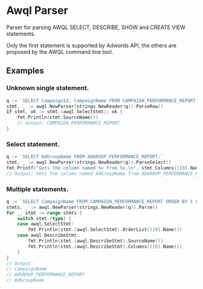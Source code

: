 # Awql Parser

 Parser for parsing AWQL SELECT, DESCRIBE, SHOW and CREATE VIEW statements.
 
 Only the first statement is supported by Adwords API, the others are proposed by the AWQL command line tool.
 
## Examples
 
### Unknown single statement.

```go
q := `SELECT CampaignId, CampaignName FROM CAMPAIGN_PERFORMANCE_REPORT;`
stmt, _ := awql.NewParser(strings.NewReader(q)).ParseRow()
if stmt, ok := stmt.(awql.SelectStmt); ok {
    fmt.Println(stmt.SourceName())
    // Output: CAMPAIGN_PERFORMANCE_REPORT
}
```

### Select statement.

```go
q := `SELECT AdGroupName FROM ADGROUP_PERFORMANCE_REPORT;`
stmt, _ := awql.NewParser(strings.NewReader(q)).ParseSelect()
fmt.Printf("Gets the column named %v from %v.\n", stmt.Columns()[0].Name(), stmt.SourceName())
// Output: Gets the column named AdGroupName from ADGROUP_PERFORMANCE_REPORT.
```
 
### Multiple statements.
 
```go
q := `SELECT CampaignName FROM CAMPAIGN_PERFORMANCE_REPORT ORDER BY 1 LIMIT 5\GDESC ADGROUP_PERFORMANCE_REPORT AdGroupName;`
stmts, _ := awql.NewParser(strings.NewReader(q)).Parse()
for _, stmt := range stmts {
    switch stmt.(type) {
    case awql.SelectStmt:
        fmt.Println(stmt.(awql.SelectStmt).OrderList()[0].Name())
    case awql.DescribeStmt:
        fmt.Println(stmt.(awql.DescribeStmt).SourceName())
        fmt.Println(stmt.(awql.DescribeStmt).Columns()[0].Name())
    }
}
// Output:
// CampaignName
// ADGROUP_PERFORMANCE_REPORT
// AdGroupName
```